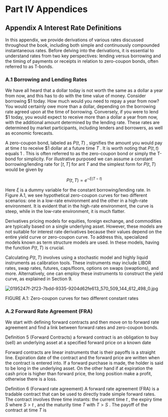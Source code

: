 # Part IV Appendices 
## Appendix A Interest Rate Definitions

In this appendix, we provide derivations of various rates discussed throughout the book, including both simple and continuously compounded instantaneous rates. Before delving into the derivations, it is essential to understand rates from two key perspectives: lending versus borrowing and the timing of payments or receipts in relation to zero-coupon bonds, often referred to as T-bonds.

### A.1 Borrowing and Lending Rates

We have all heard that a dollar today is not worth the same as a dollar a year from now, and this has to do with the time value of money. Consider borrowing $\$ 1$ today. How much would you need to repay a year from now? You would certainly owe more than a dollar, depending on the borrowing rate agreed upon at the time of borrowing. Conversely, if you were to lend $\$ 1$ today, you would expect to receive more than a dollar a year from now, with the additional amount determined by the lending rate. These rates are determined by market participants, including lenders and borrowers, as well as economic forecasts.



A zero-coupon bond, labeled as $P\left( {t, T}\right)$ , signifies the amount you would pay at time $t$ to receive $\$ 1$ dollar at a future time $T$ . It is worth noting that $P\left( {t, t}\right)$ equals 1 . This is often referred to as the zero-coupon bond or simply the T-bond for simplicity. For illustrative purposed we can assume a constant borrowing/lending rate for $\left\lbrack  {t, T}\right\rbrack$ for ant $T$ and the simplest form for $P\left( {t, T}\right)$ would be given by

$$
P\left( {t, T}\right)  = {e}^{-\xi \left( {T - t}\right) }
$$

Here $\xi$ is a dummy variable for the constant borrowing/lending rate. In Figure A.1, we see hypothetical zero-coupon curves for two different scenarios: one in a low-rate environment and the other in a high-rate environment. It is evident that in the high-rate environment, the curve is steep, while in the low-rate environment, it is much flatter.



Derivatives pricing models for equities, foreign exchange, and commodities are typically based on a single underlying asset. However, these models are not suitable for interest rate derivatives because their values depend on the entire yield curve or zero-coupon curve. To address this, specialized models known as term structure models are used. In these models, having the function $P\left( {t, T}\right)$ is crucial.

Calculating $P\left( {t, T}\right)$ involves using a stochastic model and highly liquid instruments as calibration tools. These instruments may include LIBOR rates, swap rates, futures, caps/floors, options on swaps (swaptions), and more. Alternatively, one can employ these instruments to construct the yield curve, as explained in Section 9.

![0195247f-2f23-7bdd-9335-9204d62fe613_570_509_144_612_498_0.jpg](images/0195247f-2f23-7bdd-9335-9204d62fe613_570_509_144_612_498_0.jpg)

FIGURE A.1: Zero-coupon curves for two different constant rates

### A.2 Forward Rate Agreement (FRA)

We start with defining forward contracts and then move on to forward rate agreement and find a link between forward rates and zero-coupon bonds.



Definition 5 (Forward Contracts) a forward contract is an obligation to buy (sell) an underlying asset at a specified forward price on a known date

Forward contracts are linear instruments that is their payoffs is a straight line. Expiration date of the contract and the forward price are written when the contract is entered into. If a forward purchase is made, the holder is said to be long in the underlying asset. On the other hand if at expiration the cash price is higher than forward price, the long position make a profit, otherwise there is a loss.

Definition 6 (Forward rate agreement) A forward rate agreement (FRA) is a tradable contract that can be used to directly trade simple forward rates. The contract involves three time instants: the current time $t$ , the expiry time $S$ where $S > t$ , and the maturity time $T$ with $T > S$ . The payoff of the contract at time $T$ is